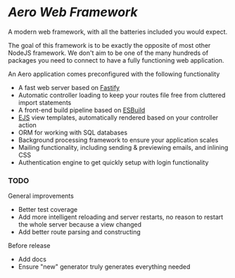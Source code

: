 # *Aero Web Framework*

A modern web framework, with all the batteries included you would expect.

The goal of this framework is to be exactly the opposite of most other NodeJS framework.
We don't aim to be one of the many hundreds of packages you need to connect to have a fully functioning web application.

An Aero application comes preconfigured with the following functionality

* A fast web server based on [Fastify](https://www.fastify.io/)
* Automatic controller loading to keep your routes file free from cluttered import statements
* A front-end build pipeline based on [ESBuild](https://esbuild.github.io/)
* [EJS](https://ejs.co/#promo) view templates, automatically rendered based on your controller action
* ORM for working with SQL databases
* Background processing framework to ensure your application scales
* Mailing functionality, including sending & previewing emails, and inlining CSS
* Authentication engine to get quickly setup with login functionality

### TODO

General improvements
* Better test coverage
* Add more intelligent reloading and server restarts, no reason to restart the whole server because a view changed
* Add better route parsing and constructing

Before release
* Add docs
* Ensure "new" generator truly generates everything needed
